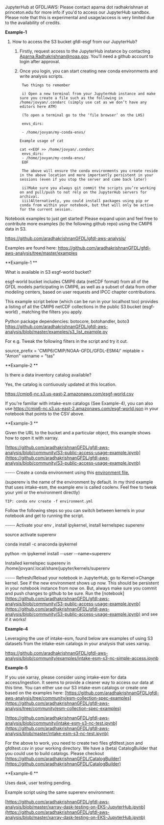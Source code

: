 <!-- Copy and paste the converted output. -->

<!-----
NEW: Check the "Suppress top comment" option to remove this info from the output.

Conversion time: 0.629 seconds.


Using this Markdown file:

1. Paste this output into your source file.
2. See the notes and action items below regarding this conversion run.
3. Check the rendered output (headings, lists, code blocks, tables) for proper
   formatting and use a linkchecker before you publish this page.

Conversion notes:

* Docs to Markdown version 1.0β29
* Wed Nov 11 2020 11:07:34 GMT-0800 (PST)
* Source doc: Untitled document
----->


JupyterHub at GFDL/AWS: Please contact aparna dot radhakrishnan at princeton.edu for more info if you'd to access our JupyterHub sandbox. Please note that this is experimental and usage/access is very limited due to the availability of credits. 

**Example-1**



1. How to access the S3 bucket gfdl-esgf from our JupyterHub? 
    1. Firstly, request access to the JupyterHub instance by contacting [Aparna.Radhakrishnan@noaa.gov](mailto:Aparna.Radhakrishnan@noaa.gov). You’ll need a github account to login after approval. 
    2. Once you login, you can start creating new conda environments and write analysis scripts.

            Two things to remember

            i) Open a new terminal from your JupyterHub instance and make sure you create a file such as the following in /home/jovyan/.condarc (simply use cat as we don’t have any editors here ATM)

            (To open a terminal go to the ‘file browser’ on the LHS)

            envs_dirs:

            - /home/jovyan/my-conda-envs/
            
           Example usage of cat
           
           cat <<EOF >> /home/jovyan/.condarc
            envs_dirs:
            - /home/jovyan/my-conda-envs/
            EOF

            The above will ensure the conda environments you create reside in the above location and more importantly persistent in your sessions (even if you stop the server and come back later)

            ii)Make sure you always git commit the scripts you’re working on and pull/push to not rely on the JupyterHub servers for archival.
            iii)Alternatively, you could install packages using pip or conda from within your notebook, but that will only be active for the current session.
       
Notebook examples to just get started! Please expand upon and feel free to contribute more examples (to the following github repo) using the CMIP6 data in S3. 

https://github.com/aradhakrishnanGFDL/gfdl-aws-analysis/

Examples are found here: https://github.com/aradhakrishnanGFDL/gfdl-aws-analysis/tree/master/examples

**Example-1 **

What is available in S3 esgf-world bucket? 

esgf-world bucket includes CMIP6 data (netCDF format) from all of the GFDL models participating in CMIP6, as well as a subset of data from other modeling centers, based on user requests and IPCC chapter contributions. 

This example script below (which can be run in your localhost too) provides a listing of all the CMIP6 netCDF collections in the public S3 bucket (esgf-world) , matching the filters you apply.

Python package dependencies: botocore, botohandler, boto3 
https://github.com/aradhakrishnanGFDL/gfdl-aws-analysis/blob/master/examples/s3_list_example.py

For e.g. Tweak the following filters in the script and try it out.

source_prefix = 'CMIP6/CMIP/NOAA-GFDL/GFDL-ESM4/'
miptable = "Amon"
varname = "tas"

**Example-2 **

Is there a data inventory catalog available? 

Yes, the catalog is contiuously updated at this location. 

https://cmip6-nc.s3.us-east-2.amazonaws.com/esgf-world.csv

If you're familiar with intake-esm catalogs (See Example-4), you can also use https://cmip6-nc.s3.us-east-2.amazonaws.com/esgf-world.json in your notebook that points to the CSV above. 


**Example-3 **

Given the URL to the bucket and a particular object, this example shows how to open it with xarray. 

[https://github.com/aradhakrishnanGFDL/gfdl-aws-analysis/blob/community/S3-public-access-usage-example.ipynb](https://github.com/aradhakrishnanGFDL/gfdl-aws-analysis/blob/community/S3-public-access-usage-example.ipynb)

----- Create a conda environment using this [environment file. ](https://github.com/aradhakrishnanGFDL/gfdl-aws-analysis/blob/master/environment.yml)

(superenv is the name of the environment by default. In my third example that uses intake-esm, the example env is called coolenv. Feel free to tweak your yml or the environment directly)

```
TIP: conda env create -f environment.yml
```

Follow the following steps so you can switch between kernels in your notebook and get to running the script. 

----- Activate your env , install ipykernel, install kernelspec superenv

source activate superenv

conda install -c anaconda ipykernel

python -m ipykernel install --user --name=superenv        

Installed kernelspec superenv in /home/jovyan/.local/share/jupyter/kernels/superenv

----- Refresh/Reload your notebook in JupyterHub, go to Kernel->Change kernel. See if the new environment shows up now. This should be persistent in your notebook instance from now on. But, always make sure you commit and push changes to github to be sure. Run the [notebook][https://github.com/aradhakrishnanGFDL/gfdl-aws-analysis/blob/community/S3-public-access-usage-example.ipynb](https://github.com/aradhakrishnanGFDL/gfdl-aws-analysis/blob/community/S3-public-access-usage-example.ipynb) and see if it works!

**Example-4**

Leveraging the use of intake-esm, found below are examples of using S3 datasets from the intake-esm catalogs in your analysis that uses xarray.

https://github.com/aradhakrishnanGFDL/gfdl-aws-analysis/blob/community/examples/intake-esm-s3-nc-simple-access.ipynb

**Example-5**

If you use xarray, please consider using intake-esm for data access/ingestion. It seems to provide a cleaner way to access our data at this time.
You can either use our S3 intake-esm catalogs or create one based on the examples here: [https://github.com/aradhakrishnanGFDL/gfdl-aws-analysis/tree/community/esm-collection-spec-examples](https://github.com/aradhakrishnanGFDL/gfdl-aws-analysis/tree/community/esm-collection-spec-examples)

[https://github.com/aradhakrishnanGFDL/gfdl-aws-analysis/blob/community/intake-esm-s3-nc-test.ipynb](https://github.com/aradhakrishnanGFDL/gfdl-aws-analysis/blob/master/intake-esm-s3-nc-test.ipynb)

For the above to work, you need to create two files gfdltest.json and gfdltest.csv in your working directory. We have a (beta) CatalogBuilder that you could use to build catalogs. Please checkout [https://github.com/aradhakrishnanGFDL/CatalogBuilder](https://github.com/aradhakrishnanGFDL/CatalogBuilder)

**Example-6 **

Uses dask, user testing pending. 

Example script using the same superenv environment:

[https://github.com/aradhakrishnanGFDL/gfdl-aws-analysis/blob/master/xarray-dask-testing-on-EKS-JupyterHub.ipynb](https://github.com/aradhakrishnanGFDL/gfdl-aws-analysis/blob/master/xarray-dask-testing-on-EKS-JupyterHub.ipynb)



